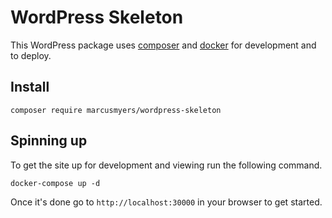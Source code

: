 # WordPress Skeleton

This WordPress package uses [composer](https://getcomposer.org) and
[docker](https://www.docker.com) for development and to deploy.

## Install

```
composer require marcusmyers/wordpress-skeleton
```

## Spinning up

To get the site up for development and viewing run the following
command.

```
docker-compose up -d
```

Once it's done go to `http://localhost:30000` in your browser to get
started.
